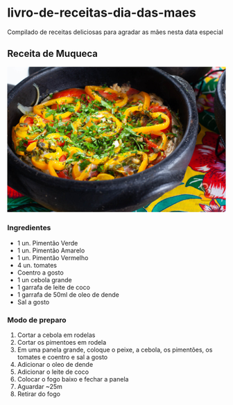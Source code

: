 # livro-de-receitas-dia-das-maes
Compilado de receitas deliciosas para agradar as mães nesta data especial


## Receita de Muqueca 
 [![muqueca](imgs/moqueca.jpg "muqueca")](imgs/moqueca.jpg "muqueca")

### Ingredientes
 -  1 un. Pimentão Verde
 -  1 un. Pimentão Amarelo
 -  1 un. Pimentão Vermelho
 -  4 un. tomates
 -  Coentro a gosto
 -  1 un cebola grande
 -  1 garrafa de leite de coco
 -  1 garrafa de 50ml de oleo de dende
 -  Sal a gosto

### Modo de preparo
1. Cortar a cebola em rodelas
1. Cortar os pimentoes em rodela
1. Em uma panela grande, coloque o peixe, a cebola, os pimentões, os tomates  e coentro e sal a gosto
1. Adicionar o  oleo de dende
1. Adicionar o leite de coco
1. Colocar o fogo baixo e fechar a panela
1. Aguardar ~25m
1. Retirar do fogo
